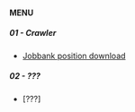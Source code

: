 #### MENU
##### 01 - Crawler
* [Jobbank position download](./Crawler/Jobbank%20position%20download.py)

##### 02 - ???
* [???]
